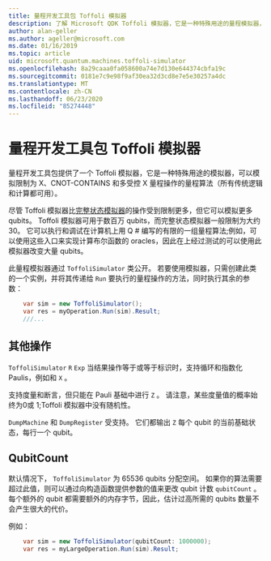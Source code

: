 ```yaml
---
title: 量程开发工具包 Toffoli 模拟器
description: 了解 Microsoft QDK Toffoli 模拟器，它是一种特殊用途的量程模拟器，可与数百万 qubits 一起使用。
author: alan-geller
ms.author: ageller@microsoft.com
ms.date: 01/16/2019
ms.topic: article
uid: microsoft.quantum.machines.toffoli-simulator
ms.openlocfilehash: 8a29caaa0fa058600a74e7d130e644374cbfa19c
ms.sourcegitcommit: 0181e7c9e98f9af30ea32d3cd8e7e5e30257a4dc
ms.translationtype: MT
ms.contentlocale: zh-CN
ms.lasthandoff: 06/23/2020
ms.locfileid: "85274448"
---
```

# <a name="quantum-development-kit-toffoli-simulator"></a>量程开发工具包 Toffoli 模拟器

量程开发工具包提供了一个 Toffoli 模拟器，它是一种特殊用途的模拟器，可以模拟限制为 X、CNOT-CONTAINS 和多受控 X 量程操作的量程算法（所有传统逻辑和计算都可用）。

尽管 Toffoli 模拟器比[完整状态模拟器](xref:microsoft.quantum.machines.full-state-simulator)的操作受到限制更多，但它可以模拟更多 qubits。
Toffoli 模拟器可用于数百万 qubits，而完整状态模拟器一般限制为大约30。
它可以执行和调试在计算机上用 Q # 编写的有限的一组量程算法;例如，可以使用这些入口来实现计算布尔函数的 oracles，因此在上经过测试的可以使用此模拟器改变大量 qubits。

此量程模拟器通过 `ToffoliSimulator` 类公开。
若要使用模拟器，只需创建此类的一个实例，并将其传递给 `Run` 要执行的量程操作的方法，同时执行其余的参数：

```csharp
    var sim = new ToffoliSimulator();
    var res = myOperation.Run(sim).Result;
    ///...
```

## <a name="other-operations"></a>其他操作

`ToffoliSimulator` `R` `Exp` 当结果操作等于或等于标识时，支持循环和指数化 Paulis，例如和 `X` 。

支持度量和断言，但只能在 Pauli 基础中进行 `Z` 。
请注意，某些度量值的概率始终为0或 1;Toffoli 模拟器中没有随机性。

`DumpMachine` 和 `DumpRegister` 受支持。
它们都输出 `Z` 每个 qubit 的当前基础状态，每行一个 qubit。

## <a name="qubitcount"></a>QubitCount

默认情况下， `ToffoliSimulator` 为 65536 qubits 分配空间。
如果你的算法需要超过此值，则可以通过向构造函数提供参数的值来更改 qubit 计数 `qubitCount` 。
每个额外的 qubit 都需要额外的内存字节，因此，估计过高所需的 qubits 数量不会产生很大的代价。

例如：

```csharp
    var sim = new ToffoliSimulator(qubitCount: 1000000);
    var res = myLargeOperation.Run(sim).Result;
```
